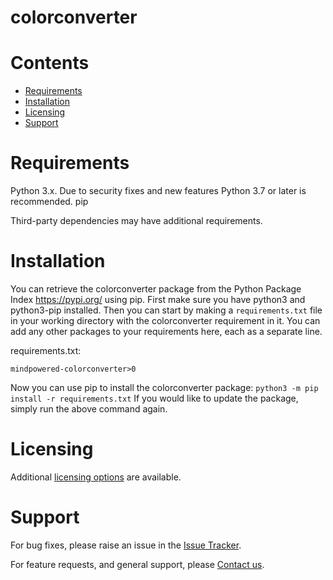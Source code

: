 
colorconverter
==============

Contents
========

* [Requirements](#requirements)
* [Installation](#installation)
* [Licensing](#licensing)
* [Support](#support)

# Requirements
Python 3.x. Due to security fixes and new features Python 3.7 or later is recommended.
pip


Third-party dependencies may have additional requirements.

# Installation
You can retrieve the colorconverter package from the Python Package Index https://pypi.org/ using pip. First make sure you have python3 and python3-pip installed. Then you can start by making a `requirements.txt` file in your working directory with the colorconverter requirement in it. You can add any other packages to your requirements here, each as a separate line.

requirements.txt:
```
mindpowered-colorconverter>0
```
Now you can use pip to install the colorconverter package: `python3 -m pip install -r requirements.txt`
If you would like to update the package, simply run the above command again.


# Licensing
Additional [licensing options][licensing] are available.

# Support
For bug fixes, please raise an issue in the [Issue Tracker][bugs].

For feature requests, and general support, please [Contact us][contact].



[bugs]: https://github.com/mindpowered/color-converter-python/issues
[contact]: https://mindpowered.dev/support.html?ref=color-converter-python/
[licensing]: https://mindpowered.dev/?ref=color-converter-python
